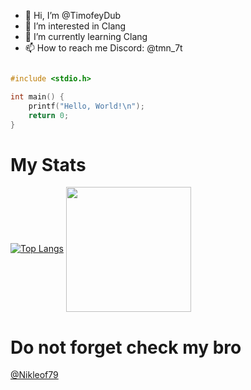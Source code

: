 - 👋 Hi, I’m @TimofeyDub
- 👀 I’m interested in Clang
- 🌱 I’m currently learning Clang
- 📫 How to reach me Discord: @tmn_7t

```c

#include <stdio.h>

int main() {
    printf("Hello, World!\n");
    return 0;
}

```
<h1>My Stats</h1>


  [![Top Langs](https://github-readme-stats.vercel.app/api/top-langs/?username=TimofeyDub&layout=donut)](https://github.com/anuraghazra/github-readme-stats)
<a href="https://github.com/anuraghazra/github-readme-stats">
  <img height=200 align="center" src="https://github-readme-stats.vercel.app/api?username=TimofeyDub" />
</a>

<h1>Do not forget check my bro</h1>
<a href="https://github.com/Nikleof79">@Nikleof79</a>
